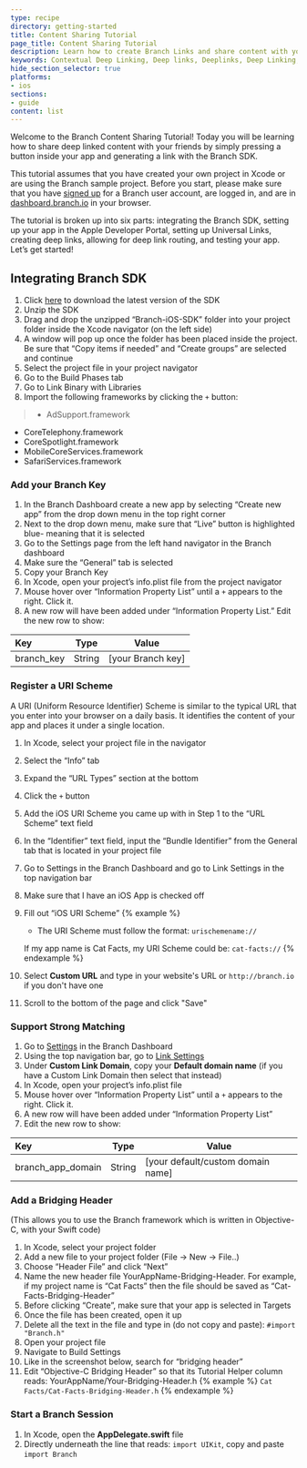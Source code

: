 ```yaml
---
type: recipe
directory: getting-started
title: Content Sharing Tutorial
page_title: Content Sharing Tutorial
description: Learn how to create Branch Links and share content with your friends directly from your app!
keywords: Contextual Deep Linking, Deep links, Deeplinks, Deep Linking, Deeplinking, Deferred Deep Linking, Deferred Deeplinking, Google App Indexing, Google App Invites, Apple Universal Links, Apple Spotlight Search, Facebook App Links, AppLinks, Deepviews, Deep views, Link Properties, Redirect Customization, Mobile SDK, Web SDK, HTTP API
hide_section_selector: true
platforms:
- ios
sections:
- guide
content: list
---
```


Welcome to the Branch Content Sharing Tutorial! Today you will be learning how to share deep linked content with your friends by simply pressing a button inside your app and generating a link with the Branch SDK.

This tutorial assumes that you have created your own project in Xcode or are using the Branch sample project. Before you start, please make sure that you have [signed up](https://dashboard.branch.io/login) for a Branch user account, are logged in, and are in [dashboard.branch.io](https://dashboard.branch.io) in your browser. 

The tutorial is broken up into six parts: integrating the Branch SDK, setting up your app in the Apple Developer Portal, setting up Universal Links, creating deep links, allowing for deep link routing, and testing your app. Let’s get started!

## Integrating Branch SDK

1. Click [here](https://s3-us-west-1.amazonaws.com/branchhost/Branch-iOS-SDK.zip) to download the latest version of the SDK
2. Unzip the SDK
3. Drag and drop the unzipped “Branch-iOS-SDK” folder into your project folder inside the Xcode navigator (on the left side)
4. A window will pop up once the folder has been placed inside the project. Be sure that  “Copy items if needed” and “Create groups” are selected and continue
5. Select the project file in your project navigator
6. Go to the Build Phases tab
7. Go to Link Binary with Libraries
8. Import the following frameworks by clicking the `+` button:

> * AdSupport.framework  
* CoreTelephony.framework  
* CoreSpotlight.framework  
* MobileCoreServices.framework  
* SafariServices.framework

### Add your Branch Key

1. In the Branch Dashboard create a new app by selecting “Create new app” from the drop down menu in the top right corner
2. Next to the drop down menu, make sure that “Live” button is highlighted blue- meaning that it is selected
3. Go to the Settings page from the left hand navigator in the Branch dashboard
4. Make sure the “General” tab is selected
5. Copy your Branch Key
6. In Xcode, open your project’s info.plist file from the project navigator
7. Mouse hover over “Information Property List” until a `+` appears to the right. Click it.
8. A new row will have been added under “Information Property List.” Edit the new row to show:

| Key | Type | Value |
| :--- | --- | --- |
| branch_key | String | [your Branch key] |

### Register a URI Scheme

A URI (Uniform Resource Identifier) Scheme is similar to the typical URL that you enter into your browser on a daily basis. It identifies the content of your app and places it under a single location.

1. In Xcode, select your project file in the navigator 
2. Select the “Info” tab
3. Expand the “URL Types” section at the bottom
4. Click the `+` button
5. Add the iOS URI Scheme you came up with in Step 1 to the “URL Scheme” text field
6. In the “Identifier” text field, input the “Bundle Identifier” from the General tab that is located in your project file
7. Go to Settings in the Branch Dashboard and go to Link Settings in the top navigation bar
8. Make sure that I have an iOS App is checked off 
9. Fill out “iOS URI Scheme”
  {% example %}
   * The URI Scheme must follow the format: `urischemename://`

   If my app name is Cat Facts, my URI Scheme could be: `cat-facts://`
  {% endexample %}
10. Select **Custom URL** and type in your website's URL or `http://branch.io` if you don't have one
11. Scroll to the bottom of the page and click "Save"

### Support Strong Matching

1. Go to [Settings](https://dashboard.branch.io/settings) in the Branch Dashboard
2. Using the top navigation bar, go to [Link Settings](https://dashboard.branch.io/settings/link)
3. Under **Custom Link Domain**, copy your **Default domain name** (if you have a Custom Link Domain then select that instead)
4. In Xcode, open your project’s info.plist file
5. Mouse hover over “Information Property List” until a `+` appears to the right. Click it.
6. A new row will have been added under “Information Property List”
7. Edit the new row to show:

  | Key | Type | Value |
  | :--- | --- | --- |
  | branch_app_domain | String | [your default/custom domain name] |

### Add a Bridging Header

(This allows you to use the Branch framework which is written in Objective-C, with your Swift code)

1. In Xcode, select your project folder
2. Add a new file to your project folder (File -> New -> File..)
3. Choose “Header File” and click “Next”
4. Name the new header file YourAppName-Bridging-Header. For example, if my project name is “Cat Facts” then the file should be saved as “Cat-Facts-Bridging-Header”
5. Before clicking “Create”, make sure that your app is selected in Targets
6. Once the file has been created, open it up
7. Delete all the text in the file and type in (do not copy and paste): `#import "Branch.h"`
8. Open your project file
9. Navigate to Build Settings
10. Like in the screenshot below, search for “bridging header”
11. Edit “Objective-C Bridging Header” so that its Tutorial Helper column reads: YourAppName/Your-Bridging-Header.h 
  {% example %}
   `Cat Facts/Cat-Facts-Bridging-Header.h`
  {% endexample %}

### Start a Branch Session

1. In Xcode, open the **AppDelegate.swift** file
2. Directly underneath the line that reads: `import UIKit`, copy and paste `import Branch`


















